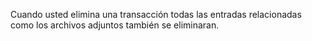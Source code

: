 Cuando usted elimina una transacción todas las entradas relacionadas como los archivos adjuntos también se eliminaran.